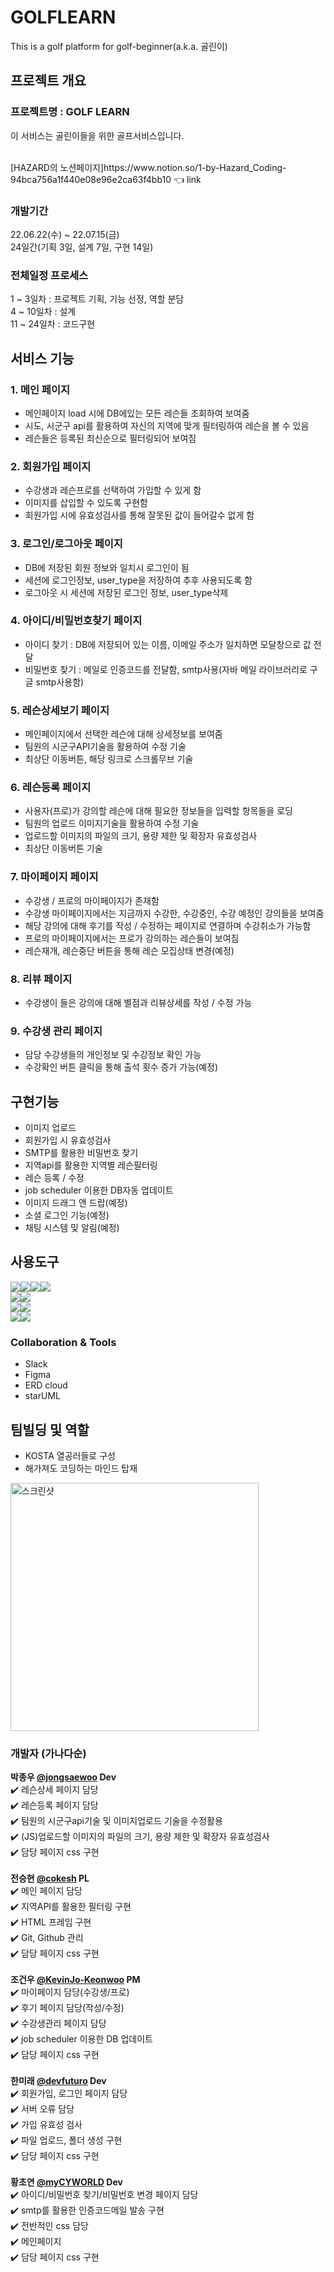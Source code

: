# GOLFLEARN
This is a golf platform for golf-beginner(a.k.a. 골린이)

## 프로젝트 개요
### 프로젝트명 : GOLF LEARN

이 서비스는 골린이들을 위한 골프서비스입니다.

<br>
[HAZARD의 노션페이지]https://www.notion.so/1-by-Hazard_Coding-94bca756a1f440e08e96e2ca63f4bb10 👈 link <br>

### 개발기간 <br>
22.06.22(수) ~ 22.07.15(금)<br>
24일간(기획 3일, 설계 7일, 구현 14일)<br>

### 전체일정 프로세스
1 ~ 3일차 : 프로젝트 기획, 기능 선정, 역할 분담<br>
4 ~ 10일차 : 설계<br>
11 ~ 24일차 : 코드구현<br>

## 서비스 기능

### 1. 메인 페이지
- 메인페이지 load 시에 DB에있는 모든 레슨들 조회하여 보여줌
- 시도, 시군구 api를 활용하여 자신의 지역에 맞게 필터링하여 레슨을 볼 수 있음
- 레슨들은 등록된 최신순으로 필터링되어 보여짐

### 2. 회원가입 페이지
- 수강생과 레슨프로를 선택하여 가입할 수 있게 함
- 이미지를 삽입할 수 있도록 구현함
- 회원가입 시에 유효성검사를 통해 잘못된 값이 들어갈수 없게 함

### 3. 로그인/로그아웃 페이지
- DB에 저장된 회원 정보와 일치시 로그인이 됨
- 세션에 로그인정보, user_type을 저장하여 추후 사용되도록 함
- 로그아웃 시 세션에 저장된 로그인 정보, user_type삭제

### 4. 아이디/비밀번호찾기 페이지
- 아이디 찾기 : DB에 저장되어 있는 이름, 이메일 주소가 일치하면 모달창으로 값 전달
- 비밀번호 찾기 : 메일로 인증코드를 전달함, smtp사용(자바 메일 라이브러리로 구글 smtp사용함)

### 5. 레슨상세보기 페이지
- 메인페이지에서 선택한 레슨에 대해 상세정보를 보여줌
- 팀원의 시군구API기술을 활용하여 수정 기술 
- 최상단 이동버튼, 해당 링크로 스크롤무브 기술

### 6. 레슨등록 페이지
- 사용자(프로)가 강의할 레슨에 대해 필요한 정보들을 입력할 항목들을 로딩
- 팀원의 업로드 이미지기술을 활용하여 수정 기술
- 업로드할 이미지의 파일의 크기, 용량 제한 및 확장자 유효성검사
- 최상단 이동버튼 기술

### 7. 마이페이지 페이지
- 수강생 / 프로의 마이페이지가 존재함
- 수강생 마이페이지에서는 지금까지 수강한, 수강중인, 수강 예정인 강의들을 보여줌
- 해당 강의에 대해 후기를 작성 / 수정하는 페이지로 연결하며 수강취소가 가능함
- 프로의 마이페이지에서는 프로가 강의하는 레슨들이 보여짐
- 레슨재개, 레슨중단 버튼을 통해 레슨 모집상태 변경(예정)  

### 8. 리뷰 페이지
- 수강생이 들은 강의에 대해 별점과 리뷰상세를 작성 / 수정 가능

### 9. 수강생 관리 페이지
- 담당 수강생들의 개인정보 및 수강정보 확인 가능
- 수강확인 버튼 클릭을 통해 출석 횟수 증가 가능(예정)

## 구현기능
- 이미지 업로드
- 회원가입 시 유효성검사
- SMTP를 활용한 비밀번호 찾기
- 지역api를 활용한 지역별 레슨필터링
- 레슨 등록 / 수정
- job scheduler 이용한 DB자동 업데이트
- 이미지 드래그 앤 드랍(예정)
- 소셜 로그인 기능(예정)
- 채팅 시스템 및 알림(예정)

## 사용도구
<img src="https://img.shields.io/badge/HTML5-E34F26?style=for-the-badge&logo=HTML5&logoColor=white"><img src="https://img.shields.io/badge/CSS3-1572B6?style=for-the-badge&logo=CSS3&logoColor=white"><img src="https://img.shields.io/badge/JavaScript-F7DF1E?style=for-the-badge&logo=JavaScript&logoColor=white"><img src="https://img.shields.io/badge/jQuery-0769AD?style=for-the-badge&logo=jQuery&logoColor=white"><br>
<img src="https://img.shields.io/badge/Apache Tomcat-F8DC75?style=for-the-badge&logo=Apache Tomcat&logoColor=white"><img src="https://img.shields.io/badge/Oracle-F80000?style=for-the-badge&logo=Oracle&logoColor=white"><br>
<img src="https://img.shields.io/badge/Git-F05032?style=for-the-badge&logo=Git&logoColor=white"><img src="https://img.shields.io/badge/GitHub-181717?style=for-the-badge&logo=GitHub&logoColor=white"><br>
<img src="https://img.shields.io/badge/Slack-4A154B?style=for-the-badge&logo=Slack&logoColor=white"><img src="https://img.shields.io/badge/Discord-5865F2?style=for-the-badge&logo=Discord&logoColor=white">

### Collaboration & Tools
- Slack
- Figma
- ERD cloud
- starUML

## 팀빌딩 및 역할
- KOSTA 열공러들로 구성
- 해가져도 코딩하는 마인드 탑재
<img width="397" alt="스크린샷" src="https://user-images.githubusercontent.com/104618655/179953057-a8df32d5-b2f9-4185-b53d-e13d738eaf2f.jpg">

### 개발자 (가나다순)<br>
**박종우 [@jongsaewoo](https://github.com/JongSaewoo) Dev**<br>
✔️ 레슨상세 페이지 담당<br>
✔️ 레슨등록 페이지 담당<br>
✔️ 팀원의 시군구api기술 및 이미지업로드 기술을 수정활용<br>
✔️ (JS)업로드할 이미지의 파일의 크기, 용량 제한 및 확장자 유효성검사<br>
✔️ 담당 페이지 css 구현<br>
<br>
**전승현 [@cokesh](https://github.com/cokesh) PL**<br>
✔️ 메인 페이지 담당<br>
✔️ 지역API를 활용한 필터링 구현<br>
✔️ HTML 프레임 구현 <br>
✔️ Git, Github 관리<br>
✔️ 담당 페이지 css 구현<br>
<br>
**조건우 [@KevinJo-Keonwoo](https://github.com/KevinJo-Keonwoo) PM**<br>
✔️ 마이페이지 담당(수강생/프로)<br>
✔️ 후기 페이지 담당(작성/수정)<br>
✔️ 수강생관리 페이지 담당<br>
✔️ job scheduler 이용한 DB  업데이트<br>
✔️ 담당 페이지 css 구현<br>
<br>
**한미래 [@devfuturo](https://github.com/devfuturo) Dev**<br>
✔️ 회원가입, 로그인 페이지 담당<br>
✔️ 서버 오류 담당<br>
✔️ 가입 유효성 검사<br>
✔️ 파일 업로드, 폴더 생성 구현 <br>
✔️ 담당 페이지 css 구현<br>
<br>
**황초연 [@myCYWORLD](https://github.com/myCYWORLD) Dev**<br>
✔️ 아이디/비밀번호 찾기/비밀번호 변경 페이지 담당<br>
✔️ smtp를 활용한 인증코드메일 발송 구현 <br>
✔️ 전반적인 css 담당 <br>
✔️ 메인페이지  <br>
✔️ 담당 페이지 css 구현 <br>
